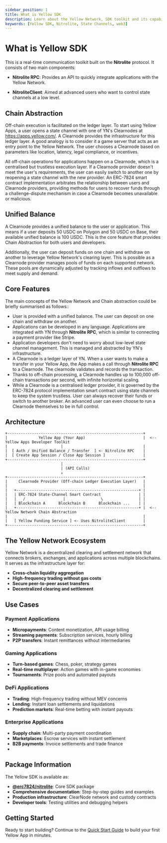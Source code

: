 ```yaml
---
sidebar_position: 1
title: What is Yellow SDK
description: Learn about the Yellow Network, SDK toolkit and its capabilities
keywords: [Yellow SDK, Nitrolite, State Channels, web3]
---
```


# What is Yellow SDK

This is a real-time communication toolkit built on the **Nitrolite** protocol. It consists of two main components:

- **Nitrolite RPC**: Provides an API to quickly integrate applications with the Yellow Network.

- **NitroliteClient**: Aimed at advanced users who want to control state channels at a low level.

## Chain Abstraction

Off-chain execution is facilitated on the ledger layer. To start using Yellow Apps, a user opens a state channel with one of YN's Clearnodes at https://apps.yellow.com/. A Clearnode provides the infrastructure for this ledger layer. A good analogy is to consider it a game server that acts as an entry point to the Yellow Network. The user chooses a Clearnode based on parameters like location, latency, legal compliance, or incentives.

All off-chain operations for applications happen on a Clearnode, which is a centralised but trustless execution layer. If a Clearnode provider doesn't meet the user's requirements, the user can easily switch to another one by reopening a state channel with the new provider. An ERC-7824 smart contract implementation arbitrates the relationship between users and Clearnode providers, providing methods for users to recover funds through a challenge-dispute mechanism in case a Clearnode becomes unavailable or malicious.

## Unified Balance

A Clearnode provides a unified balance to the user or application. This means if a user deposits 50 USDC on Polygon and 50 USDC on Base, their available unified balance is 100 USDC. This is the core feature that provides Chain Abstraction for both users and developers.

Additionally, the user can deposit funds on one chain and withdraw on another to leverage Yellow Network's clearing layer. This is possible as a Clearnode provider manages pools of funds on each supported network. These pools are dynamically adjusted by tracking inflows and outflows to meet supply and demand.


## Core Features

The main concepts of the Yellow Network and Chain abstraction could be briefly summarised as follows::
- User is provided with a unified balance. The user can deposit on one chain and withdraw on another.
- Applications can be developed in any language. Applications are integrated with YN through **Nitrolite RPC**, which is similar to connecting a payment provider like Stripe.
- Application developers don't need to worry about low-level state channel management. This is managed and abstracted by YN's infrastructure.
- A Clearnode is a ledger layer of YN. When a user wants to make a transfer in your Yellow App, the App makes a call through  **Nitrolite RPC** to a Clearnode. The clearnode validates and records the transaction.
- Thanks to off-chain processing, a Clearnode handles up to 100,000 off-chain transactions per second, with infinite horizontal scaling.
- While a Clearnode is a centralised ledger provider, it is governed by the ERC-7824 protocol implementation smart contract using state channels to keep the system trustless. User can always recover their funds or switch to another broker. An advanced user can even choose to run a Clearnode themselves to be in full control.

## Architecture

```
+-------------------------------------------------------------+
|              Yellow App (Your App)                          |  <-- Yellow Apps Developer Toolkit
|                        |                                    |
|  [ Auth / Unified Balance / Transfer  ] <- Nitrolite RPC    |
|  [ Create App Session / Close App Session ]                 |
+-------------------------------------------------------------+
                         |
                         | (API Calls)
                         ↓
+-------------------------------------------------------------+
|     Clearnode Provider (Off-chain Ledger Execution Layer)   |
|                                                             |
|   +-------------------------------------------------------+ |
|   | ERC-7824 State-Channel Smart Contract                 | |
|   |   /                 |                \                | |
|   | Blockchain A      Blockchain B      Blockchain ...    | |
|   +-------------------------------------------------------+ |  <-- Yellow Network Chain Abstraction
|                                                             |
|   [ Yellow Funding Service ] <- Uses NitroliteClient        |
+-------------------------------------------------------------+
```


## The Yellow Network Ecosystem

Yellow Network is a decentralized clearing and settlement network that connects brokers, exchanges, and applications across multiple blockchains. It serves as the infrastructure layer for:

- **Cross-chain liquidity aggregation**
- **High-frequency trading without gas costs**
- **Secure peer-to-peer asset transfers**
- **Decentralized clearing and settlement**

## Use Cases

### Payment Applications
- **Micropayments**: Content monetization, API usage billing
- **Streaming payments**: Subscription services, hourly billing
- **P2P transfers**: Instant remittances without intermediaries

### Gaming Applications
- **Turn-based games**: Chess, poker, strategy games
- **Real-time multiplayer**: Action games with in-game economies
- **Tournaments**: Prize pools and automated payouts

### DeFi Applications
- **Trading**: High-frequency trading without MEV concerns
- **Lending**: Instant loan settlements and liquidations
- **Prediction markets**: Real-time betting with instant payouts

### Enterprise Applications
- **Supply chain**: Multi-party payment coordination
- **Marketplaces**: Escrow services with instant settlement
- **B2B payments**: Invoice settlements and trade finance
- 

## Package Information

The Yellow SDK is available as:

- **[@erc7824/nitrolite](https://www.npmjs.com/package/@erc7824/nitrolite)**: Core SDK package
- **Comprehensive documentation**: Step-by-step guides and examples
- **Production infrastructure**: ClearNode network and custody contracts
- **Developer tools**: Testing utilities and debugging helpers


## Getting Started

Ready to start building? Continue to the [Quick Start Guide](../../../build/quick-start) to build your first Yellow App in minutes.
